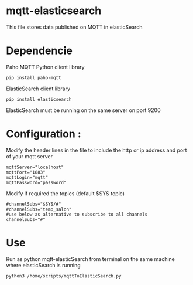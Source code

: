 # mqtt-elasticsearch

This file stores data published on MQTT in elasticSearch

# Dependencie

Paho MQTT Python client library

`pip install paho-mqtt`

ElasticSearch client library

`pip install elasticsearch`

ElasticSearch must be running on the same server on port 9200

# Configuration :

Modify the header lines in the file to include the http or ip address and port of your mqtt server

```
mqttServer="localhost"
mqttPort="1883"
mqttLogin="mqtt"
mqttPassword="password"
```

Modify if required the topics (default $SYS topic)

```
#channelSubs="$SYS/#"
#channelSubs="temp_salon"
#use below as alternative to subscribe to all channels
channelSubs="#"
```

# Use

Run as python mqtt-elasticSearch from terminal on the same machine where elasticSearch is running

`python3 /home/scripts/mqttToElasticSearch.py`

